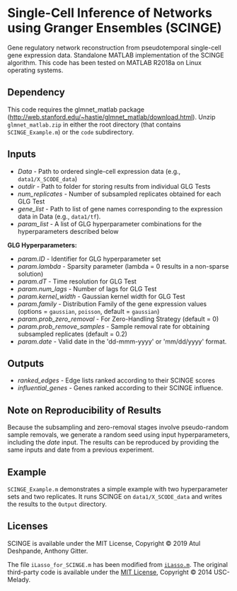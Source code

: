 # Single-Cell Inference of Networks using Granger Ensembles (SCINGE)
Gene regulatory network reconstruction from pseudotemporal single-cell gene expression data.
Standalone MATLAB implementation of the SCINGE algorithm. This code has been tested on MATLAB R2018a on Linux operating systems.

## Dependency
This code requires the glmnet_matlab package (http://web.stanford.edu/~hastie/glmnet_matlab/download.html).
Unzip `glmnet_matlab.zip` in either the root directory (that contains `SCINGE_Example.m`) or the `code` subdirectory.

## Inputs
- *Data* - Path to ordered single-cell expression data (e.g., `data1/X_SCODE_data`)
- *outdir* - Path to folder for storing results from individual GLG Tests
- *num_replicates* - Number of subsampled replicates obtained for each GLG Test
- *gene_list* - Path to list of gene names corresponding to the expression data in Data (e.g., `data1/tf`).
- *param_list* - A list of GLG hyperparameter combinations for the hyperparameters described below

**GLG Hyperparameters:**
- *param.ID* - Identifier for GLG hyperparameter set
- *param.lambda* - Sparsity parameter (lambda = 0 results in a non-sparse solution)
- *param.dT* - Time resolution for GLG Test
- *param.num_lags* - Number of lags for GLG Test
- *param.kernel_width* - Gaussian kernel width for GLG Test
- *param.family* - Distribution Family of the gene expression values (options = `gaussian`, `poisson`, default = `gaussian`)
- *param.prob_zero_removal* - For Zero-Handling Strategy (default = 0)
- *param.prob_remove_samples* - Sample removal rate for obtaining subsampled replicates (default = 0.2)
- *param.date* - Valid date in the 'dd-mmm-yyyy' or 'mm/dd/yyyy' format. 

## Outputs
- *ranked_edges* - Edge lists ranked according to their SCINGE scores
- *influential_genes* - Genes ranked according to their SCINGE influence.

## Note on Reproducibility of Results
Because the subsampling and zero-removal stages involve pseudo-random sample removals, we generate a random seed using input hyperparameters, including the *date* input. The results can be reproduced by providing the same inputs and date from a previous experiment.

## Example
`SCINGE_Example.m` demonstrates a simple example with two hyperparameter sets and two replicates.
It runs SCINGE on `data1/X_SCODE_data` and writes the results to the `Output` directory.

## Licenses
SCINGE is available under the MIT License, Copyright © 2019 Atul Deshpande, Anthony Gitter.

The file `iLasso_for_SCINGE.m` has been modified from [`iLasso.m`](https://github.com/USC-Melady/Granger-causality/blob/a6c76003f9534a99bb66163510d6d84a00189afa/iLasso.m).
The original third-party code is available under the [MIT License](https://github.com/USC-Melady/Granger-causality/blob/a6c76003f9534a99bb66163510d6d84a00189afa/LICENSE), Copyright © 2014 USC-Melady.
